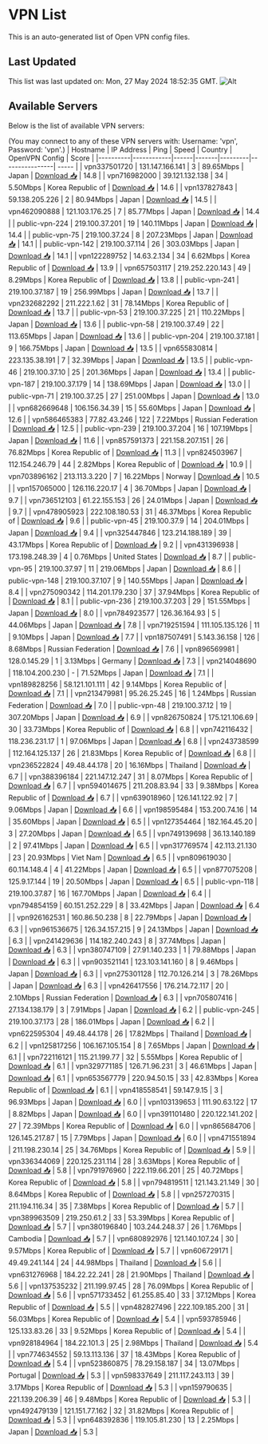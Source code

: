 # VPN List

This is an auto-generated list of Open VPN config files.

## Last Updated

This list was last updated on: Mon, 27 May 2024 18:52:35 GMT.
![Alt](https://repobeats.axiom.co/api/embed/186b98318ef1479477931607c1ad7d823f12451f.svg "Repobeats analytics image")

## Available Servers

Below is the list of available VPN servers:

(You may connect to any of these VPN servers with: Username: 'vpn', Password: 'vpn'.)
| Hostname | IP Address | Ping | Speed | Country | OpenVPN Config | Score |
|----------|------------|------|-------|---------|----------------| ----- |
| vpn337501720 | 131.147.166.141 | 3 | 89.65Mbps | Japan | [Download 📥](./configs/server_0_JP.ovpn) | 14.8 |
| vpn716982000 | 39.121.132.138 | 34 | 5.50Mbps | Korea Republic of | [Download 📥](./configs/server_1_KR.ovpn) | 14.6 |
| vpn137827843 | 59.138.205.226 | 2 | 80.94Mbps | Japan | [Download 📥](./configs/server_2_JP.ovpn) | 14.5 |
| vpn462090888 | 121.103.176.25 | 7 | 85.77Mbps | Japan | [Download 📥](./configs/server_3_JP.ovpn) | 14.4 |
| public-vpn-224 | 219.100.37.201 | 19 | 140.11Mbps | Japan | [Download 📥](./configs/server_4_JP.ovpn) | 14.4 |
| public-vpn-75 | 219.100.37.24 | 8 | 207.23Mbps | Japan | [Download 📥](./configs/server_5_JP.ovpn) | 14.1 |
| public-vpn-142 | 219.100.37.114 | 26 | 303.03Mbps | Japan | [Download 📥](./configs/server_6_JP.ovpn) | 14.1 |
| vpn122289752 | 14.63.2.134 | 34 | 6.62Mbps | Korea Republic of | [Download 📥](./configs/server_7_KR.ovpn) | 13.9 |
| vpn657503117 | 219.252.220.143 | 49 | 8.29Mbps | Korea Republic of | [Download 📥](./configs/server_8_KR.ovpn) | 13.8 |
| public-vpn-241 | 219.100.37.187 | 19 | 256.99Mbps | Japan | [Download 📥](./configs/server_9_JP.ovpn) | 13.7 |
| vpn232682292 | 211.222.1.62 | 31 | 78.14Mbps | Korea Republic of | [Download 📥](./configs/server_10_KR.ovpn) | 13.7 |
| public-vpn-53 | 219.100.37.225 | 21 | 110.22Mbps | Japan | [Download 📥](./configs/server_11_JP.ovpn) | 13.6 |
| public-vpn-58 | 219.100.37.49 | 22 | 113.65Mbps | Japan | [Download 📥](./configs/server_12_JP.ovpn) | 13.6 |
| public-vpn-204 | 219.100.37.181 | 9 | 166.75Mbps | Japan | [Download 📥](./configs/server_13_JP.ovpn) | 13.5 |
| vpn655830814 | 223.135.38.191 | 7 | 32.39Mbps | Japan | [Download 📥](./configs/server_14_JP.ovpn) | 13.5 |
| public-vpn-46 | 219.100.37.10 | 25 | 201.36Mbps | Japan | [Download 📥](./configs/server_15_JP.ovpn) | 13.4 |
| public-vpn-187 | 219.100.37.179 | 14 | 138.69Mbps | Japan | [Download 📥](./configs/server_16_JP.ovpn) | 13.0 |
| public-vpn-71 | 219.100.37.25 | 27 | 251.00Mbps | Japan | [Download 📥](./configs/server_17_JP.ovpn) | 13.0 |
| vpn682669648 | 106.156.34.39 | 15 | 55.60Mbps | Japan | [Download 📥](./configs/server_18_JP.ovpn) | 12.6 |
| vpn586465383 | 77.82.43.246 | 122 | 7.22Mbps | Russian Federation | [Download 📥](./configs/server_19_RU.ovpn) | 12.5 |
| public-vpn-239 | 219.100.37.204 | 16 | 107.19Mbps | Japan | [Download 📥](./configs/server_20_JP.ovpn) | 11.6 |
| vpn857591373 | 221.158.207.151 | 26 | 76.82Mbps | Korea Republic of | [Download 📥](./configs/server_21_KR.ovpn) | 11.3 |
| vpn824503967 | 112.154.246.79 | 44 | 2.82Mbps | Korea Republic of | [Download 📥](./configs/server_22_KR.ovpn) | 10.9 |
| vpn703896162 | 213.113.3.220 | 7 | 16.22Mbps | Norway | [Download 📥](./configs/server_23_NO.ovpn) | 10.5 |
| vpn157065000 | 126.116.220.17 | 4 | 36.70Mbps | Japan | [Download 📥](./configs/server_24_JP.ovpn) | 9.7 |
| vpn736512103 | 61.22.155.153 | 26 | 24.01Mbps | Japan | [Download 📥](./configs/server_25_JP.ovpn) | 9.7 |
| vpn478905923 | 222.108.180.53 | 31 | 46.37Mbps | Korea Republic of | [Download 📥](./configs/server_26_KR.ovpn) | 9.6 |
| public-vpn-45 | 219.100.37.9 | 14 | 204.01Mbps | Japan | [Download 📥](./configs/server_27_JP.ovpn) | 9.4 |
| vpn325447846 | 123.214.188.189 | 39 | 43.17Mbps | Korea Republic of | [Download 📥](./configs/server_28_KR.ovpn) | 9.2 |
| vpn431396938 | 173.198.248.39 | 4 | 0.76Mbps | United States | [Download 📥](./configs/server_29_US.ovpn) | 8.7 |
| public-vpn-95 | 219.100.37.97 | 11 | 219.06Mbps | Japan | [Download 📥](./configs/server_30_JP.ovpn) | 8.6 |
| public-vpn-148 | 219.100.37.107 | 9 | 140.55Mbps | Japan | [Download 📥](./configs/server_31_JP.ovpn) | 8.4 |
| vpn275090342 | 114.201.179.230 | 37 | 37.94Mbps | Korea Republic of | [Download 📥](./configs/server_32_KR.ovpn) | 8.1 |
| public-vpn-236 | 219.100.37.203 | 29 | 151.55Mbps | Japan | [Download 📥](./configs/server_33_JP.ovpn) | 8.0 |
| vpn784923577 | 126.36.164.93 | 5 | 44.06Mbps | Japan | [Download 📥](./configs/server_34_JP.ovpn) | 7.8 |
| vpn719251594 | 111.105.135.126 | 11 | 9.10Mbps | Japan | [Download 📥](./configs/server_35_JP.ovpn) | 7.7 |
| vpn187507491 | 5.143.36.158 | 126 | 8.68Mbps | Russian Federation | [Download 📥](./configs/server_36_RU.ovpn) | 7.6 |
| vpn896569981 | 128.0.145.29 | 1 | 3.13Mbps | Germany | [Download 📥](./configs/server_37_DE.ovpn) | 7.3 |
| vpn214048690 | 118.104.200.230 | - | 71.52Mbps | Japan | [Download 📥](./configs/server_38_JP.ovpn) | 7.1 |
| vpn189828256 | 58.121.101.111 | 42 | 9.14Mbps | Korea Republic of | [Download 📥](./configs/server_39_KR.ovpn) | 7.1 |
| vpn213479981 | 95.26.25.245 | 16 | 1.24Mbps | Russian Federation | [Download 📥](./configs/server_40_RU.ovpn) | 7.0 |
| public-vpn-48 | 219.100.37.12 | 19 | 307.20Mbps | Japan | [Download 📥](./configs/server_41_JP.ovpn) | 6.9 |
| vpn826750824 | 175.121.106.69 | 30 | 33.73Mbps | Korea Republic of | [Download 📥](./configs/server_42_KR.ovpn) | 6.8 |
| vpn742116432 | 118.236.231.17 | 1 | 97.06Mbps | Japan | [Download 📥](./configs/server_43_JP.ovpn) | 6.8 |
| vpn243738599 | 112.164.125.137 | 26 | 21.83Mbps | Korea Republic of | [Download 📥](./configs/server_44_KR.ovpn) | 6.8 |
| vpn236522824 | 49.48.44.178 | 20 | 16.16Mbps | Thailand | [Download 📥](./configs/server_45_TH.ovpn) | 6.7 |
| vpn388396184 | 221.147.12.247 | 31 | 8.07Mbps | Korea Republic of | [Download 📥](./configs/server_46_KR.ovpn) | 6.7 |
| vpn594014675 | 211.208.83.94 | 33 | 9.38Mbps | Korea Republic of | [Download 📥](./configs/server_47_KR.ovpn) | 6.7 |
| vpn639018960 | 126.141.122.92 | 7 | 9.06Mbps | Japan | [Download 📥](./configs/server_48_JP.ovpn) | 6.6 |
| vpn198595484 | 153.200.74.16 | 14 | 35.60Mbps | Japan | [Download 📥](./configs/server_49_JP.ovpn) | 6.5 |
| vpn127354464 | 182.164.45.20 | 3 | 27.20Mbps | Japan | [Download 📥](./configs/server_50_JP.ovpn) | 6.5 |
| vpn749139698 | 36.13.140.189 | 2 | 97.41Mbps | Japan | [Download 📥](./configs/server_51_JP.ovpn) | 6.5 |
| vpn317769574 | 42.113.21.130 | 23 | 20.93Mbps | Viet Nam | [Download 📥](./configs/server_52_VN.ovpn) | 6.5 |
| vpn809619030 | 60.114.148.4 | 4 | 41.22Mbps | Japan | [Download 📥](./configs/server_53_JP.ovpn) | 6.5 |
| vpn877075208 | 125.9.17.144 | 19 | 20.50Mbps | Japan | [Download 📥](./configs/server_54_JP.ovpn) | 6.5 |
| public-vpn-118 | 219.100.37.87 | 16 | 167.70Mbps | Japan | [Download 📥](./configs/server_55_JP.ovpn) | 6.4 |
| vpn794854159 | 60.151.252.229 | 8 | 33.42Mbps | Japan | [Download 📥](./configs/server_56_JP.ovpn) | 6.4 |
| vpn926162531 | 160.86.50.238 | 8 | 22.79Mbps | Japan | [Download 📥](./configs/server_57_JP.ovpn) | 6.3 |
| vpn961536675 | 126.34.157.215 | 9 | 24.13Mbps | Japan | [Download 📥](./configs/server_58_JP.ovpn) | 6.3 |
| vpn241429636 | 114.182.240.243 | 8 | 37.74Mbps | Japan | [Download 📥](./configs/server_59_JP.ovpn) | 6.3 |
| vpn380747109 | 27.91.140.233 | 1 | 79.88Mbps | Japan | [Download 📥](./configs/server_60_JP.ovpn) | 6.3 |
| vpn903521141 | 123.103.141.160 | 8 | 9.46Mbps | Japan | [Download 📥](./configs/server_61_JP.ovpn) | 6.3 |
| vpn275301128 | 112.70.126.214 | 3 | 78.26Mbps | Japan | [Download 📥](./configs/server_62_JP.ovpn) | 6.3 |
| vpn426417556 | 176.214.72.117 | 20 | 2.10Mbps | Russian Federation | [Download 📥](./configs/server_63_RU.ovpn) | 6.3 |
| vpn705807416 | 27.134.138.179 | 3 | 7.91Mbps | Japan | [Download 📥](./configs/server_64_JP.ovpn) | 6.2 |
| public-vpn-245 | 219.100.37.173 | 28 | 186.01Mbps | Japan | [Download 📥](./configs/server_65_JP.ovpn) | 6.2 |
| vpn622595304 | 49.48.44.178 | 26 | 17.82Mbps | Thailand | [Download 📥](./configs/server_66_TH.ovpn) | 6.2 |
| vpn125817256 | 106.167.105.154 | 8 | 7.65Mbps | Japan | [Download 📥](./configs/server_67_JP.ovpn) | 6.1 |
| vpn722116121 | 115.21.199.77 | 32 | 5.55Mbps | Korea Republic of | [Download 📥](./configs/server_68_KR.ovpn) | 6.1 |
| vpn329771185 | 126.71.96.231 | 3 | 46.61Mbps | Japan | [Download 📥](./configs/server_69_JP.ovpn) | 6.1 |
| vpn653567779 | 220.94.50.15 | 33 | 42.83Mbps | Korea Republic of | [Download 📥](./configs/server_70_KR.ovpn) | 6.1 |
| vpn418558541 | 59.147.9.15 | 3 | 96.93Mbps | Japan | [Download 📥](./configs/server_71_JP.ovpn) | 6.0 |
| vpn103139653 | 111.90.63.122 | 17 | 8.82Mbps | Japan | [Download 📥](./configs/server_72_JP.ovpn) | 6.0 |
| vpn391101480 | 220.122.141.202 | 27 | 72.39Mbps | Korea Republic of | [Download 📥](./configs/server_73_KR.ovpn) | 6.0 |
| vpn865684706 | 126.145.217.87 | 15 | 7.79Mbps | Japan | [Download 📥](./configs/server_74_JP.ovpn) | 6.0 |
| vpn471551894 | 211.198.230.14 | 25 | 34.76Mbps | Korea Republic of | [Download 📥](./configs/server_75_KR.ovpn) | 5.9 |
| vpn336344069 | 220.125.231.114 | 28 | 3.63Mbps | Korea Republic of | [Download 📥](./configs/server_76_KR.ovpn) | 5.8 |
| vpn791976960 | 222.119.66.201 | 25 | 40.72Mbps | Korea Republic of | [Download 📥](./configs/server_77_KR.ovpn) | 5.8 |
| vpn794819511 | 121.143.21.149 | 30 | 8.64Mbps | Korea Republic of | [Download 📥](./configs/server_78_KR.ovpn) | 5.8 |
| vpn257270315 | 211.194.116.34 | 35 | 7.38Mbps | Korea Republic of | [Download 📥](./configs/server_79_KR.ovpn) | 5.7 |
| vpn389963509 | 219.250.61.2 | 33 | 53.39Mbps | Korea Republic of | [Download 📥](./configs/server_80_KR.ovpn) | 5.7 |
| vpn380196840 | 103.244.248.37 | 26 | 1.76Mbps | Cambodia | [Download 📥](./configs/server_81_KH.ovpn) | 5.7 |
| vpn680892976 | 121.140.107.24 | 30 | 9.57Mbps | Korea Republic of | [Download 📥](./configs/server_82_KR.ovpn) | 5.7 |
| vpn606729171 | 49.49.241.144 | 24 | 44.98Mbps | Thailand | [Download 📥](./configs/server_83_TH.ovpn) | 5.6 |
| vpn631276968 | 184.22.22.241 | 28 | 21.90Mbps | Thailand | [Download 📥](./configs/server_84_TH.ovpn) | 5.6 |
| vpn137535232 | 211.199.97.45 | 28 | 76.09Mbps | Korea Republic of | [Download 📥](./configs/server_85_KR.ovpn) | 5.6 |
| vpn571733452 | 61.255.85.40 | 33 | 37.12Mbps | Korea Republic of | [Download 📥](./configs/server_86_KR.ovpn) | 5.5 |
| vpn482827496 | 222.109.185.200 | 31 | 56.03Mbps | Korea Republic of | [Download 📥](./configs/server_87_KR.ovpn) | 5.4 |
| vpn593785946 | 125.133.83.26 | 33 | 9.52Mbps | Korea Republic of | [Download 📥](./configs/server_88_KR.ovpn) | 5.4 |
| vpn928184964 | 184.22.101.3 | 25 | 2.98Mbps | Thailand | [Download 📥](./configs/server_89_TH.ovpn) | 5.4 |
| vpn774634552 | 59.13.113.136 | 37 | 18.43Mbps | Korea Republic of | [Download 📥](./configs/server_90_KR.ovpn) | 5.4 |
| vpn523860875 | 78.29.158.187 | 34 | 13.07Mbps | Portugal | [Download 📥](./configs/server_91_PT.ovpn) | 5.3 |
| vpn598337649 | 211.117.243.113 | 39 | 3.17Mbps | Korea Republic of | [Download 📥](./configs/server_92_KR.ovpn) | 5.3 |
| vpn159790635 | 221.139.206.39 | 46 | 9.48Mbps | Korea Republic of | [Download 📥](./configs/server_93_KR.ovpn) | 5.3 |
| vpn492479139 | 121.151.77.162 | 32 | 31.82Mbps | Korea Republic of | [Download 📥](./configs/server_94_KR.ovpn) | 5.3 |
| vpn648392836 | 119.105.81.230 | 13 | 2.25Mbps | Japan | [Download 📥](./configs/server_95_JP.ovpn) | 5.3 |

